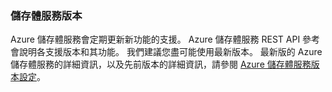 ### 儲存體服務版本

Azure 儲存體服務會定期更新新功能的支援。 Azure 儲存體服務 REST API 參考會說明各支援版本和其功能。 我們建議您盡可能使用最新版本。 最新版的 Azure 儲存體服務的詳細資訊，以及先前版本的詳細資訊，請參閱 [Azure 儲存體服務版本設定](https://msdn.microsoft.com/library/azure/dd894041.aspx)。  

